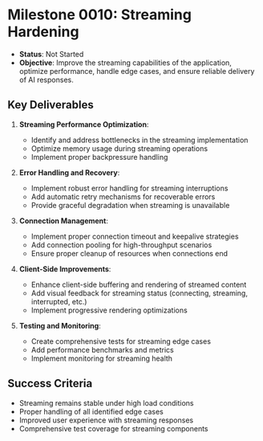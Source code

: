 # Milestone 0010: Streaming Hardening

- **Status**: Not Started
- **Objective**: Improve the streaming capabilities of the application, optimize performance, handle edge cases, and ensure reliable delivery of AI responses.

## Key Deliverables

1. **Streaming Performance Optimization**:
   - Identify and address bottlenecks in the streaming implementation
   - Optimize memory usage during streaming operations
   - Implement proper backpressure handling

2. **Error Handling and Recovery**:
   - Implement robust error handling for streaming interruptions
   - Add automatic retry mechanisms for recoverable errors
   - Provide graceful degradation when streaming is unavailable

3. **Connection Management**:
   - Implement proper connection timeout and keepalive strategies
   - Add connection pooling for high-throughput scenarios
   - Ensure proper cleanup of resources when connections end

4. **Client-Side Improvements**:
   - Enhance client-side buffering and rendering of streamed content
   - Add visual feedback for streaming status (connecting, streaming, interrupted, etc.)
   - Implement progressive rendering optimizations

5. **Testing and Monitoring**:
   - Create comprehensive tests for streaming edge cases
   - Add performance benchmarks and metrics
   - Implement monitoring for streaming health

## Success Criteria

- Streaming remains stable under high load conditions
- Proper handling of all identified edge cases
- Improved user experience with streaming responses
- Comprehensive test coverage for streaming components
